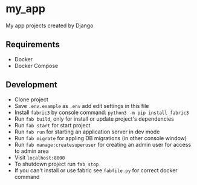 # my_app
My app projects created by Django


## Requirements
- Docker
- Docker Compose


## Development
- Clone project
- Save `.env.example` as `.env` add edit settings in this file
- Install `fabric3` by console command: `python3 -m pip install fabric3`
- Run `fab build`, only for install or update project's dependencies
- Run `fab start` for start project
- Run `fab run` for starting an application server in dev mode
- Run `fab migrate` for appling DB migrations (in other console window)
- Run `fab manage:createsuperuser` for creating an admin user for access to admin area 
- Visit `localhost:8000`
- To shutdown project run `fab stop`
- If you can't install or use fabric see `fabfile.py` for correct docker command
